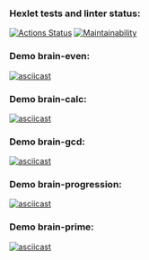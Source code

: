 ### Hexlet tests and linter status:

[![Actions Status](https://github.com/ElenaEremenko/frontend-project-lvl1/workflows/hexlet-check/badge.svg)](https://github.com/ElenaEremenko/frontend-project-lvl1/actions)
[![Maintainability](https://api.codeclimate.com/v1/badges/0d11d43b50587650e4a1/maintainability)](https://codeclimate.com/github/ElenaEremenko/frontend-project-lvl1/maintainability)

### Demo brain-even:

[![asciicast](https://asciinema.org/a/5mJYI7TsxiIlFDZO91TlmkfT3.svg)](https://asciinema.org/a/5mJYI7TsxiIlFDZO91TlmkfT3)

### Demo brain-calc:

[![asciicast](https://asciinema.org/a/f8XUXlhJcCEbGWf1SmxqPniOi.svg)](https://asciinema.org/a/f8XUXlhJcCEbGWf1SmxqPniOi)

### Demo brain-gcd:

[![asciicast](https://asciinema.org/a/8miul6ju2yhhF4r1dPmsQAvMW.svg)](https://asciinema.org/a/8miul6ju2yhhF4r1dPmsQAvMW)

### Demo brain-progression:

[![asciicast](https://asciinema.org/a/fKFEc4nhwB49YNAZUVFEmhV5J.svg)](https://asciinema.org/a/fKFEc4nhwB49YNAZUVFEmhV5J)

### Demo brain-prime:

[![asciicast](https://asciinema.org/a/DAHdyEdvx6aR8zkP35ACLaNYd.svg)](https://asciinema.org/a/DAHdyEdvx6aR8zkP35ACLaNYd)
